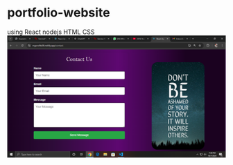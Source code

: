 # portfolio-website
using React nodejs  HTML CSS
<img src="https://github.com/Darshan-008/portfolio-website/blob/main/Screenshot%20(103).png"/>
